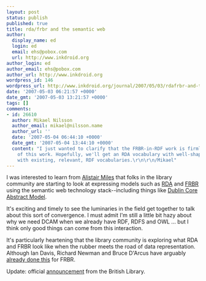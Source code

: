 ```yaml
---
layout: post
status: publish
published: true
title: rda/frbr and the semantic web
author:
  display_name: ed
  login: ed
  email: ehs@pobox.com
  url: http://www.inkdroid.org
author_login: ed
author_email: ehs@pobox.com
author_url: http://www.inkdroid.org
wordpress_id: 146
wordpress_url: http://www.inkdroid.org/journal/2007/05/03/rdafrbr-and-the-semantic-web/
date: '2007-05-03 06:21:57 +0000'
date_gmt: '2007-05-03 13:21:57 +0000'
tags: []
comments:
- id: 26610
  author: Mikael Nilsson
  author_email: mikael@nilsson.name
  author_url: ''
  date: '2007-05-04 06:44:10 +0000'
  date_gmt: '2007-05-04 13:44:10 +0000'
  content: "I just wanted to clarify that the FRBR-in-RDF work is firmly on the radar
    of this work. Hopefully, we'll get an RDA vocabulary with well-shaped formal relationships
    with existing, relevant, RDF vocabularies.\r\n\r\n/Mikael"
---
```

<p>I was interested to learn from <a href="http://isegserv.itd.rl.ac.uk/blogs/alistair/archives/53">Alistair Miles</a> that folks in the library community are starting to look at expressing models such as <a href="http://www.collectionscanada.ca/jsc/rda.html">RDA</a> and <a href="http://web.archive.org/web/20100805202110/http://www.loc.gov/cds/FRBR.html">FRBR</a> using the semantic web technology stack--including things like <a href="http://dublincore.org/documents/2007/04/02/abstract-model/">Dublin Core Abstract Model</a>. </p>
<p>It's exciting and timely to see the luminaries in the field get together to talk about this sort of convergence. I must admit I'm still a little bit hazy about why we need DCAM when we already have RDF, RDFS and OWL ... but I think only good things can come from this interaction. </p>
<p>It's particularly heartening that the library community is exploring what RDA and FRBR look like when the rubber meets the road of data representation. Although Ian Davis, Richard Newman and Bruce D'Arcus have arguably <a href="http://vocab.org/frbr/core">already done this</a> for FRBR.</p>
<p class="poweredbyperformancing">Update: official <a href="http://web.archive.org/web/20080607150822/http://www.bl.uk:80/services/bibliographic/meeting.html">announcement</a> from the British Library.</p>
